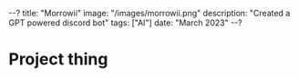 --?
title: "Morrowii"
image: "/images/morrowii.png"
description: "Created a GPT powered discord bot"
tags: ["AI"]
date: "March 2023"
--?

# Project thing